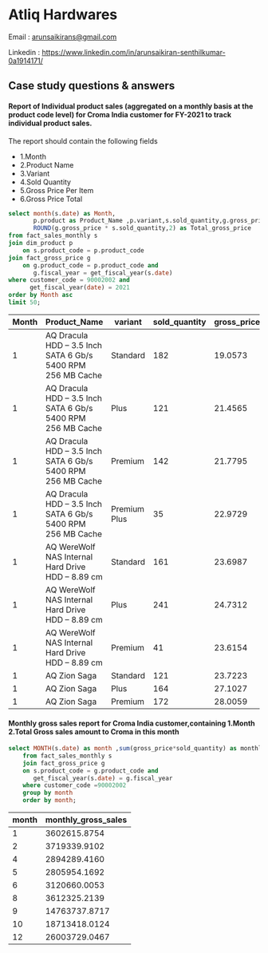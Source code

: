 # Atliq Hardwares #
Email : arunsaikirans@gmail.com

Linkedin : https://www.linkedin.com/in/arunsaikiran-senthilkumar-0a1914171/

## Case study questions & answers ##
####  Report of Individual product sales (aggregated on a monthly basis at the product code level) for Croma India customer for FY-2021 to track individual product sales.
  
The  report should contain the following fields
* 1.Month
* 2.Product Name
* 3.Variant
* 4.Sold Quantity 
* 5.Gross Price Per Item
* 6.Gross Price Total
````sql
select month(s.date) as Month,
       p.product as Product_Name ,p.variant,s.sold_quantity,g.gross_price as gross_price_per_item,
       ROUND(g.gross_price * s.sold_quantity,2) as Total_gross_price
from fact_sales_monthly s
join dim_product p
	on s.product_code = p.product_code
join fact_gross_price g
    on g.product_code = p.product_code and 
       g.fiscal_year = get_fiscal_year(s.date)
where customer_code = 90002002 and
	  get_fiscal_year(date) = 2021
order by Month asc
limit 50;
````

Month|Product_Name|variant|sold_quantity|gross_price_per_item|Total_gross_price
---|---|---|---|---|---|
1|AQ Dracula HDD – 3.5 Inch SATA 6 Gb/s 5400 RPM 256 MB Cache|Standard|182|19.0573|3468.43
1|AQ Dracula HDD – 3.5 Inch SATA 6 Gb/s 5400 RPM 256 MB Cache|Plus|121|21.4565|2596.24
1|AQ Dracula HDD – 3.5 Inch SATA 6 Gb/s 5400 RPM 256 MB Cache|Premium|142|21.7795|3092.69
1|AQ Dracula HDD – 3.5 Inch SATA 6 Gb/s 5400 RPM 256 MB Cache|Premium Plus|35|22.9729|804.05
1|AQ WereWolf NAS Internal Hard Drive HDD – 8.89 cm|Standard|161|23.6987|3815.49
1|AQ WereWolf NAS Internal Hard Drive HDD – 8.89 cm|Plus|241|24.7312|5960.22
1|AQ WereWolf NAS Internal Hard Drive HDD – 8.89 cm|Premium|41|23.6154|968.23
1|AQ Zion Saga|Standard|121|23.7223|2870.40
1|AQ Zion Saga|Plus|164|27.1027|4444.84
1|AQ Zion Saga|Premium|172|28.0059|4817.01

####  Monthly gross sales report for Croma India customer,containing 1.Month 2.Total Gross sales amount to Croma in this month ## 

````sql
select MONTH(s.date) as month ,sum(gross_price*sold_quantity) as monthly_gross_sales
	from fact_sales_monthly s
	join fact_gross_price g
	on s.product_code = g.product_code and 
       get_fiscal_year(s.date) = g.fiscal_year
	where customer_code =90002002 	      
	group by month
	order by month;
````
month|monthly_gross_sales
---|---|
1|3602615.8754
2|3719339.9102
4|2894289.4160
5|2805954.1692
6|3120660.0053
8|3612325.2139
9|14763737.8717
10|18713418.0124
12|26003729.0467
